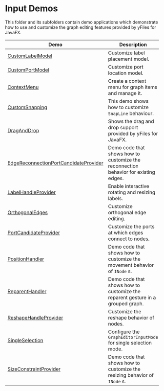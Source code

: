 
# Input Demos
  

 This folder and its subfolders contain demo applications which demonstrate how to use and customize the graph editing features provided by yFiles for JavaFX.   

| Demo | Description |
|------|-------------|
|[CustomLabelModel](../../src/input/customlabelmodel/)| Customize label placement model. |
|[CustomPortModel](../../src/input/customportmodel/)| Customize port location model. |
|[ContextMenu](../../src/input/contextmenu/)| Create a context menu for graph items and manage it. |
|[CustomSnapping](../../src/input/customsnapping/)| This demo shows how to customize `SnapLine` behaviour. |
|[DragAndDrop](../../src/input/draganddrop/)| Shows the drag and drop support provided by yFiles for JavaFX. |
|[EdgeReconnectionPortCandidateProvider](../../src/input/edgereconnection/)| Demo code that shows how to customize the reconnection behavior for existing edges. |
|[LabelHandleProvider](../../src/input/labelhandleprovider/)| Enable interactive rotating and resizing labels. |
|[OrthogonalEdges](../../src/input/orthogonaledges/)| Customize orthogonal edge editing. |
|[PortCandidateProvider](../../src/input/portcandidateprovider/)| Customize the ports at which edges connect to nodes. |
|[PositionHandler](../../src/input/positionhandler/)| Demo code that shows how to customize the movement behavior of `INode` s. |
|[ReparentHandler](../../src/input/reparenthandler/)| Demo code that shows how to customize the reparent gesture in a grouped graph. |
|[ReshapeHandleProvider](../../src/input/reshapehandleprovider/)| Customize the reshape behavior of nodes. |
|[SingleSelection](../../src/input/singleselection/)| Configure the `GraphEditorInputMode` for single selection mode. |
|[SizeConstraintProvider](../../src/input/sizeconstraintprovider/)| Demo code that shows how to customize the resizing behavior of `INode` s. |
